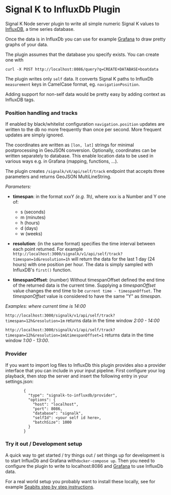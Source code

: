# Signal K to InfluxDb Plugin
Signal K Node server plugin to write all simple numeric Signal K values to [InfluxDB](https://www.influxdata.com/time-series-platform/influxdb/), a time series database.

Once the data is in InfluxDb you can use for example [Grafana](http://grafana.org/) to draw pretty graphs of your data.

The plugin assumes that the database you specify exists. You can create one with

`curl -X POST http://localhost:8086/query?q=CREATE+DATABASE+boatdata`

The plugin writes only `self` data. It converts Signal K paths to InfluxDb `measurement` keys in CamelCase format, eg. `navigationPosition`.

Adding support for non-self data would be pretty easy by adding context as InfluxDB tags.

### Position handling and tracks

If enabled by black/whitelist configuration `navigation.position` updates are written to the db no more frequently than once per second. More frequent updates are simply ignored.

The coordinates are written as `[lon, lat]` strings for minimal postprocessing in GeoJSON conversion.
Optionally, coordinates can be written separately to database. This enable location data to be used in various ways e.g. in Grafana (mapping, functions, ...).

The plugin creates `/signalk/vX/api/self/track` endpoint that accepts three parameters and returns GeoJSON MultiLineString. 

_Parameters:_
- __timespan__: in the format xxxY _(e.g. 1h)_, where xxx is a Number and Y one of:
  - s  (seconds)
  - m  (minutes)
  - h  (hours)
  - d  (days)
  - w  (weeks)

- __resolution__: (in the same format)
specifies the time interval between each point returned.
For example `http://localhost:3000/signalk/v1/api/self/track?timespan=1d&resolution=1h` will return the data for the last 1 day (24 hours) with one position per hour. The data is simply sampled with InfluxDB's `first()` function.

- __timespanOffset__: (number) 
Without timespanOffset defined the end time of the returned data is the current time. Supplying a _timespanOffset_ value changes the end time to be `current time - timespanOffset`. The _timespanOffset_ value is considered to have the same "Y" as  _timespan_.

_Examples: where current time is 14:00_

`http://localhost:3000/signalk/v1/api/self/track?timespan=12h&resolution=1m` returns data in the time window _2:00 - 14:00_

`http://localhost:3000/signalk/v1/api/self/track?timespan=12h&resolution=1m&timespanOffset=1` returns data in the time window _1:00 - 13:00_.


### Provider

If you want to import log files to InfluxDb this plugin provides also a provider interface that you can
include in your input pipeline. First configure your log playback, then stop the server and insert the following entry in your settings.json:

```
        {
          "type": "signalk-to-influxdb/provider",
          "options": {
            "host": "localhost",
            "port": 8086,
            "database": "signalk",
            "selfId": <your self id here>,
            "batchSize": 1000
          }
        }
```

### Try it out / Development setup

A quick way to get started / try things out / set things up for development is to start InfluxDb and Grafana with`docker-compose up`. Then you need to configure the plugin to write to localhost:8086 and [Grafana](http://localhost:3001/) to use InfluxDb data.

For a real world setup you probably want to install these locally, see for example [Seabits step by step instructions](https://seabits.com/set-up-signal-k-and-grafana-on-raspberry-pi-with-pican-m-nmea-2000-board/).
